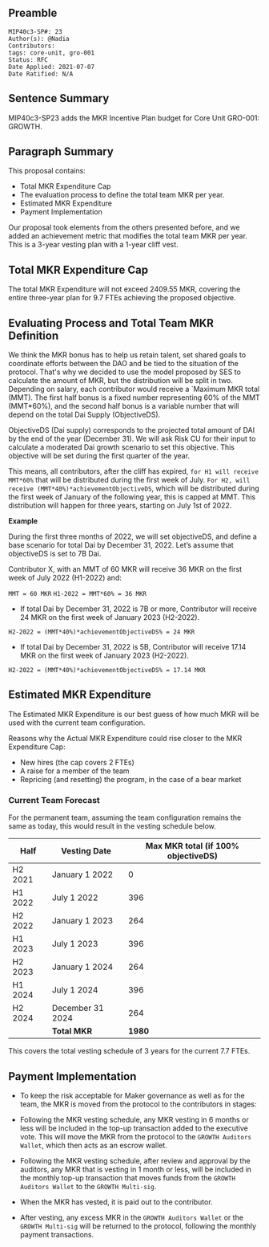 ## Preamble

```
MIP40c3-SP#: 23
Author(s): @Nadia
Contributors:
tags: core-unit, gro-001
Status: RFC
Date Applied: 2021-07-07
Date Ratified: N/A
```

## Sentence Summary

MIP40c3-SP23 adds the MKR Incentive Plan budget for Core Unit GRO-001: GROWTH.

## Paragraph Summary

This proposal contains:

* Total MKR Expenditure Cap
* The evaluation process to define the total team MKR per year.
* Estimated MKR Expenditure
* Payment Implementation

Our proposal took elements from the others presented before, and we added an achievement metric that modifies the total team MKR per year. This is a 3-year vesting plan with a 1-year cliff vest.


## Total MKR Expenditure Cap

The total MKR Expenditure will not exceed 2409.55 MKR, covering the entire three-year plan for 9.7 FTEs achieving the proposed objective.


## Evaluating Process and Total Team MKR Definition

We think the MKR bonus has to help us retain talent, set shared goals to coordinate efforts between the DAO and be tied to the situation of the protocol. That's why we decided to use the model proposed by SES to calculate the amount of MKR, but the distribution will be split in two. Depending on salary, each contributor would receive a `Maximum MKR total (MMT). The first half bonus is a fixed number representing 60% of the MMT (MMT*60%), and the second half bonus is a variable number that will depend on the total Dai Supply (ObjectiveDS).

ObjectiveDS (Dai supply) corresponds to the projected total amount of DAI by the end of the year (December 31). We will ask Risk CU for their input to calculate a moderated Dai growth scenario to set this objective. This objective will be set during the first quarter of the year.

This means, all contributors, after the cliff has expired, `for H1 will receive MMT*60%` that will be distributed during the first week of July. `For H2, will receive (MMT*40%)*achievementObjectiveDS`, which will be distributed during the first week of January of the following year, this is capped at MMT. This distribution will happen for three years, starting on July 1st of 2022.

**Example**

During the first three months of 2022, we will set objectiveDS, and define a base scenario for total Dai by December 31, 2022. Let’s assume that objectiveDS is set to 7B Dai. 

Contributor X, with an MMT of 60 MKR will receive 36 MKR on the first week of July 2022 (H1-2022) and:

`MMT = 60 MKR`
`H1-2022 = MMT*60% = 36 MKR`

* If total Dai by December 31, 2022 is 7B or more, Contributor will receive 24 MKR on the first week of January 2023 (H2-2022).

`H2-2022 = (MMT*40%)*achievementObjectiveDS% = 24 MKR`

* If total Dai by December 31, 2022 is 5B, Contributor will receive 17.14 MKR on the first week of January 2023 (H2-2022).

`H2-2022 = (MMT*40%)*achievementObjectiveDS% = 17.14 MKR`



## Estimated MKR Expenditure

The Estimated MKR Expenditure is our best guess of how much MKR will be used with the current team configuration.

Reasons why the Actual MKR Expenditure could rise closer to the MKR Expenditure Cap:

* New hires (the cap covers 2  FTEs)
* A raise for a member of the team
* Repricing (and resetting) the program, in the case of a bear market

### Current Team Forecast

For the permanent team, assuming the team configuration remains the same as today, this would result in the vesting schedule below.


| Half     | Vesting Date     | Max MKR total (if 100% objectiveDS)     |
|---|---|---|
| H2 2021     |  January 1 2022      |  0      |
| H1 2022     |  July 1 2022      |  396      |
| H2 2022     |  January 1 2023      |  264      |
| H1 2023     |  July 1 2023      |  396      |
| H2 2023     |  January 1 2024      |  264      |
| H1 2024     |  July 1 2024      |  396      |
| H2 2024     |  December 31 2024      |  264      |
|      |  **Total MKR**      |  **1980**      |


This covers the total vesting schedule of 3 years for the current 7.7 FTEs.

## Payment Implementation

* To keep the risk acceptable for Maker governance as well as for the team, the MKR is moved from the protocol to the contributors in stages:

* Following the MKR vesting schedule, any MKR vesting in 6 months or less will be included in the top-up transaction added to the executive vote. This will move the MKR from the protocol to the `GROWTH Auditors Wallet`, which then acts as an escrow wallet.

* Following the MKR vesting schedule, after review and approval by the auditors, any MKR that is vesting in 1 month or less, will be included in the monthly top-up transaction that moves funds from the `GROWTH Auditors Wallet` to the `GROWTH Multi-sig`.

* When the MKR has vested, it is paid out to the contributor.

* After vesting, any excess MKR in the `GROWTH Auditors Wallet` or the `GROWTH Multi-sig` will be returned to the protocol, following the monthly payment transactions.